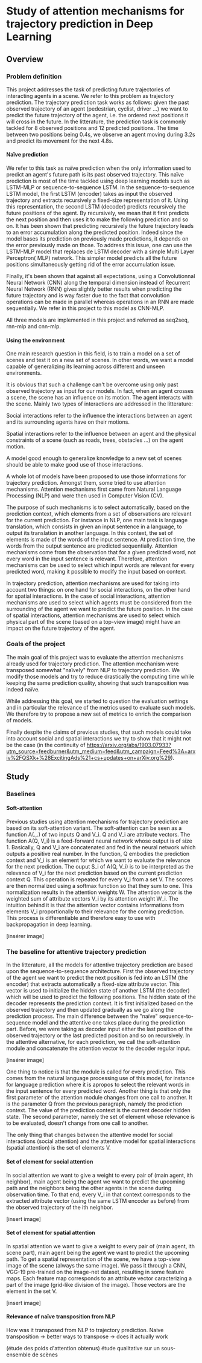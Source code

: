 # Study of attention mechanisms for trajectory prediction in Deep Learning
## Overview

### Problem definition
This project addresses the task of predicting future trajectories of interacting agents in a scene. We refer to this problem as trajectory prediction. The trajectory prediction task works as follows: given the past observed trajectory of an agent (pedestrian, cyclist, driver ...) we want to predict the future trajectory of the agent, i.e. the ordered next positions it will cross in the future. In the litterature, the prediction task is commonly tackled for 8 observed positions and 12 predicted positions. The time between two positions being 0.4s, we observe an agent moving during 3.2s and predict its movement for the next 4.8s.

#### Naïve prediction
We refer to this task as naïve prediction when the only information used to predict an agent's future path is its past observed trajectory. This naïve prediction is most of the time tackled using deep learning models such as LSTM-MLP or sequence-to-sequence LSTM. In the sequence-to-sequence LSTM model, the first LSTM (encoder) takes as input the observed trajectory and extracts recursively a fixed-size representation of it. Using this representation, the second LSTM (decoder) predicts recursively the future positions of the agent. By recursively, we mean that it first predicts the next position and then uses it to make the following prediction and so on.
It has been shown that predicting recursively the future trajectory leads to an error accumulation along the predicted position. Indeed since the model bases its prediction on previously made predictions, it depends on the error previously made on those. To address this issue, one can use the LSTM-MLP model that replaces de LSTM decoder with a simple Multi Layer Perceptron( MLP) network. This simpler model predicts all the future positions simultaneously getting rid of the error accumulation issue.

Finally, it's been shown that against all expectations, using a Convolutionnal Neural Network (CNN) along the temporal dimension instead of Recurrent Neural Network (RNN) gives slightly better results when predicting the future trajectory and is way faster due to the fact that convolution operations can be made in parallel whereas operations in an RNN are made sequentially. We refer in this project to this model as CNN-MLP.

All three models are implemented in this project and referred as seq2seq, rnn-mlp and cnn-mlp.

#### Using the environment
One main research question in this field, is to train a model on a set of scenes and test it on a new set of scenes. In other words, we want a model capable of generalizing its learning across different and unseen environments.

It is obvious that such a challenge can't be overcome using only past observed trajectory as input for our models. In fact, when an agent crosses a scene, the scene has an influence on its motion. The agent interacts with the scene. Mainly two types of interactions are addressed in the litterature:

Social interactions refer to the influence the interactions between an agent and its surrounding agents have on their motions. 

Spatial interactions refer to the influence between an agent and the physical constraints of a scene (such as roads, trees, obstacles ...) on the agent motion.

A model good enough to generalize knowledge to a new set of scenes should be able to make good use of those interactions.

A whole lot of models have been proposed to use those informations for trajectory prediction. Amongst them, some tried to use attention mechanisms. Attention mechanisms first came from Natural Language Processing (NLP) and were then used in Computer Vision (CV). 


The purpose of such mechanisms is to select automatically, based on the prediction context, which elements from a set of observations are relevant for the current prediction. For instance in NLP, one main task is language translation, which consists in given an input sentence in a language, to output its translation in another language. In this context, the set of elements is made of the words of the input sentence. At prediction time, the words from the output sentence are predicted sequentially. Attention mechanisms come from the observation that for a given predicted word, not every word in the input sentence is relevant. Therefore, attention mechanisms can be used to select which input words are relevant for every predicted word, making it possible to modify the input based on context.

In trajectory prediction, attention mechanisms are used for taking into account two things: on one hand for social interactions, on the other hand for spatial interactions. In the case of social interactions, attention mechanisms are used to select which agents must be considered from the surrounding of the agent we want to predict the future position. In the case of spatial interactions, attention mechanisms are used to select which physical part of the scene (based on a top-view image) might have an impact on the future trajectory of the agent.



### Goals of the project

The main goal of this project was to evaluate the attention mechanisms already used for trajectory prediction. The attention mechanism were transposed somewhat "naïvely" from NLP to trajectory prediction. We modify those models and try to reduce drastically the computing time while keeping the same prediction quality, showing that such transposition was indeed naïve.

While addressing this goal, we started to question the evaluation settings and in particular the relevance of the metrics used to evaluate such models. We therefore try to propose a new set of metrics to enrich the comparison of models.

Finally despite the claims of previous studies, that such models could take into account social and spatial interactions we try to show that it might not be the case (in the continuity of https://arxiv.org/abs/1903.07933?utm_source=feedburner&utm_medium=feed&utm_campaign=Feed%3A+arxiv%2FQSXk+%28ExcitingAds%21+cs+updates+on+arXiv.org%29).


## Study
### Baselines
#### Soft-attention
Previous studies using attention mechanisms for trajectory prediction are based on its soft-attention variant. The soft-attention can be seen as a function A(.,.) of two inputs Q and V_i. Q and V_i are attribute vectors. The function A(Q, V_i) is a feed-forward neural network  whose output is of size 1. Basically, Q and V_i are concatenated and fed in the neural network which outputs a positive real number. In the function, Q embodies the prediction context and V_i is an element for which we want to evaluate the relevance for the next prediction. The ouput S_i of A(Q, V_i) is to be interpreted as the relevance of V_i for the next prediction based on the current prediction context Q. This operation is repeated for every V_i from a set V. The scores are then normalized using a softmax function so that they sum to one. This normalization results in the attention weights W. The attention vector is the weighted sum of attribute vectors V_i by its attention weight W_i. The intuition behind it is that the attention vector contains informations from elements V_i proportionally to their relevance for the coming prediction. This process is differentiable and therefore easy to use with backpropagation in deep learning.

[insérer image]

### The baseline for attentive trajectory prediction

In the litterature, all the models for attentive trajectory prediction are based upon the sequence-to-sequence architecture. First the observed trajectory of the agent we want to predict the next position is fed into an LSTM (the encoder) that extracts automatically a fixed-size attribute vector. This vector is used to initialize the hidden state of another LSTM (the decoder) which will be used to predict the following positions. The hidden state of the decoder represents the prediction context. It is first initialized based on the observed trajectory and then updated gradually as we go along the prediction process. The main difference between the "naïve" sequence-to-sequence model and the attentive one takes place during the prediction part. Before, we were taking as decoder input either the last position of the observed trajectory or the last predicted position and so on recursively. In the attentive alternative, for each prediction, we call the soft-attention module and concatenate the attention vector to the decoder regular input. 

[insérer image] 

One thing to notice is that the module is called for every prediction. This comes from the natural language processing use of this model, for instance for language prediction where it is apropos to select the relevant words in the input sentence for every predicted word.
Another thing is that only the first parameter of the attention module changes from one call to another. It is the parameter Q from the previous paragraph, namely the prediction context. The value of the prediction context is the current decoder hidden state. The second parameter, namely the set of element whose relevance is to be evaluated, doesn't change from one call to another.

The only thing that changes between the attentive model for social interactions (social attention) and the attentive model for spatial interactions (spatial attention) is the set of elements V.

#### Set of element for social attention
In social attention we want to give a weight to every pair of (main agent, ith neighbor), main agent being the agent we want to predict the upcoming path and the neighbors being the other agents in the scene during observation time. To that end, every V_i in that context corresponds to the extracted attribute vector (using the same LSTM encoder as before) from the observed trajectory of the ith neighbor.

[insert image]

#### Set of element for spatial attention

In spatial attention we want to give a weight to every pair of (main agent, ith scene part), main agent being the agent we want to predict the upcoming path. To get a spatial representation of the scene, we have a top-view image of the scene (always the same image). We pass it through a CNN, VGG-19 pre-trained on the image-net dataset, resulting in some feature maps. Each feature map corresponds to an attribute vector caracterizing a part of the image (grid-like division of the image). Those vectors are the element in the set V.

[insert image]


#### Relevance of naïve transposition from NLP



How was it transposed from NLP to trajectory prediction.
Naive transposition -> better ways to transpose
                    -> does it actually work

(étude des poids d'attention obtenus) étude qualitative sur un sous-ensemble de scènes
